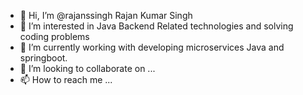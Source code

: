 - 👋 Hi, I’m @rajanssingh Rajan Kumar Singh
- 👀 I’m interested in Java Backend Related technologies and solving coding problems
- 🌱 I’m currently working with developing microservices Java and springboot.
- 💞️ I’m looking to collaborate on ...
- 📫 How to reach me ...

<!---
rajanssingh/rajanssingh is a ✨ special ✨ repository because its `README.md` (this file) appears on your GitHub profile.
You can click the Preview link to take a look at your changes.
--->
